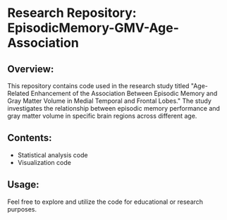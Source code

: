 # Research Repository: EpisodicMemory-GMV-Age-Association

## Overview:
This repository contains code used in the research study titled "Age-Related Enhancement of the Association Between Episodic Memory and Gray Matter Volume in Medial Temporal and Frontal Lobes." The study investigates the relationship between episodic memory performance and gray matter volume in specific brain regions across different age.

## Contents:
- Statistical analysis code
- Visualization code

## Usage:
Feel free to explore and utilize the code for educational or research purposes. 
